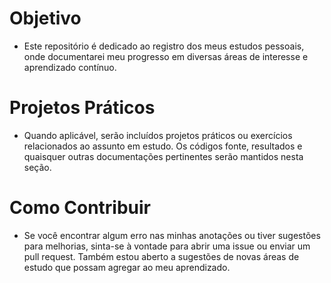 # Objetivo
- Este repositório é dedicado ao registro dos meus estudos pessoais, onde documentarei meu progresso em diversas áreas de interesse e aprendizado contínuo.

# Projetos Práticos
- Quando aplicável, serão incluídos projetos práticos ou exercícios relacionados ao assunto em estudo. Os códigos fonte, resultados e quaisquer outras documentações pertinentes serão mantidos nesta seção.

# Como Contribuir
- Se você encontrar algum erro nas minhas anotações ou tiver sugestões para melhorias, sinta-se à vontade para abrir uma issue ou enviar um pull request. Também estou aberto a sugestões de novas áreas de estudo que possam agregar ao meu aprendizado.